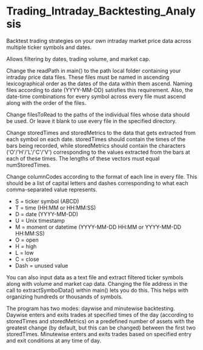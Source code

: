 # Trading_Intraday_Backtesting_Analysis
Backtest trading strategies on your own intraday market price data across multiple ticker symbols and dates.

Allows filtering by dates, trading volume, and market cap.

Change the readPath in main() to the path local folder containing your intraday price data files. These files must be named in ascending lexicographical order as the dates of the data within them ascend. Naming files according to date (YYYY-MM-DD) satisfies this requirement. Also, the date-time combinations for every symbol across every file must ascend along with the order of the files.

Change filesToRead to the paths of the individual files whose data should be used. Or leave it blank to use every file in the specified directory.

Change storedTimes and storedMetrics to the data that gets extracted from each symbol on each date. storedTimes should contain the times of the bars being recorded, while storedMetrics should contain the characters ('O'/'H'/'L'/'C'/'V') corresponding to the values extracted from the bars at each of these times. The lengths of these vectors must equal numStoredTimes.

Change columnCodes according to the format of each line in every file. This should be a list of capital letters and dashes corresponding to what each comma-separated value represents.

- S = ticker symbol (ABCD)
- T = time (HH:MM or HH:MM:SS)
- D = date (YYYY-MM-DD)
- U = Unix timestamp
- M = moment or datetime (YYYY-MM-DD HH:MM or YYYY-MM-DD HH:MM:SS)
- O = open
- H = high
- L = low
- C = close
- Dash = unused value

You can also input data as a text file and extract filtered ticker symbols along with volume and market cap data. Changing the file address in the call to extractSymbolData() within main() lets you do this. This helps with organizing hundreds or thousands of symbols.

The program has two modes: daywise and minutewise backtesting.
Daywise enters and exits trades at specified times of the day (according to storedTimes and storedMetrics) on a predefined number of assets with the greatest change (by default, but this can be changed) between the first two storedTimes.
Minutewise enters and exits trades based on specified entry and exit conditions at any time of day.
